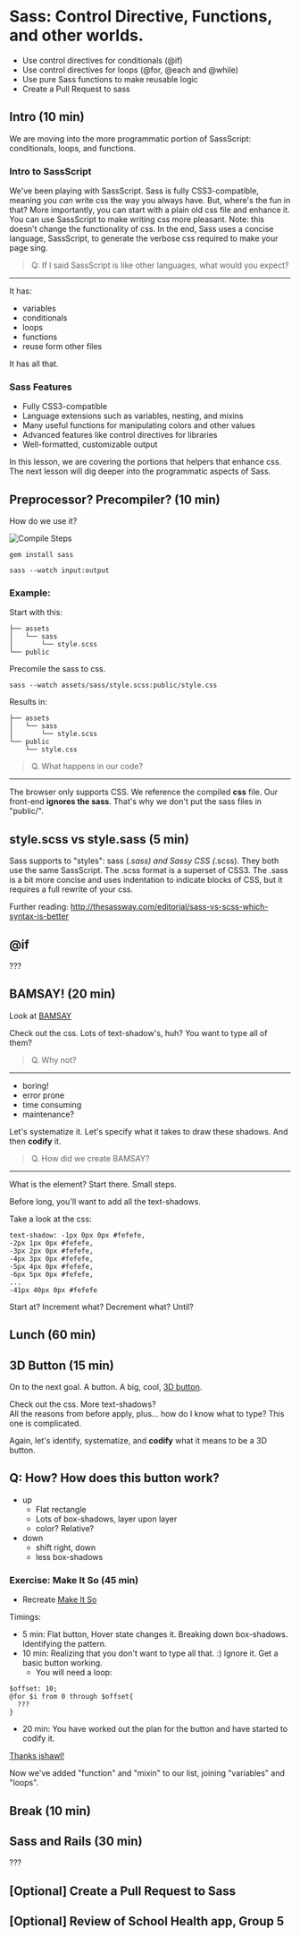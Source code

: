 # Sass: Control Directive, Functions, and other worlds.

- Use control directives for conditionals (@if)
- Use control directives for loops (@for, @each and @while)
- Use pure Sass functions to make reusable logic
- Create a Pull Request to sass

## Intro (10 min)

We are moving into the more programmatic portion of SassScript: conditionals, loops, and functions.

### Intro to SassScript

We've been playing with SassScript.  Sass is fully CSS3-compatible, meaning you *can* write css the way you always have.  But, where's the fun in that? More importantly, you can start with a plain old css file and enhance it.  You can use SassScript to make writing css more pleasant.  Note: this doesn't change the functionality of css.  In the end, Sass uses a concise language, SassScript, to generate the verbose css required to make your page sing.

> Q: If I said SassScript is like other languages, what would you expect?
---

It has:
- variables
- conditionals
- loops
- functions
- reuse form other files

It has all that.


### Sass Features

- Fully CSS3-compatible
- Language extensions such as variables, nesting, and mixins
- Many useful functions for manipulating colors and other values
- Advanced features like control directives for libraries
- Well-formatted, customizable output

In this lesson, we are covering the portions that helpers that enhance css.  The next lesson will dig deeper into the programmatic aspects of Sass.

## Preprocessor? Precompiler? (10 min)

How do we use it?

![Compile Steps](http://i0.wp.com/css-diary.com/wp-content/uploads/2014/07/sass.png?resize=700%2C400)

```
gem install sass
```
```
sass --watch input:output
```

### Example:

Start with this:
```
├── assets
│   └── sass
│       └── style.scss
└── public
```
Precomile the sass to css.
```
sass --watch assets/sass/style.scss:public/style.css
```
Results in:
```
├── assets
│   └── sass
│       └── style.scss
└── public
    └── style.css
```

> Q. What happens in our code?

---

The browser only supports CSS.  We reference the compiled **css** file.  Our front-end **ignores the sass**.  That's why we don't put the sass files in "public/".

## style.scss vs style.sass (5 min)

Sass supports to "styles": sass (*.sass) and Sassy CSS (*.scss).  They both use the same SassScript.  The .scss format is a superset of CSS3.  The .sass is a bit more concise and uses indentation to indicate blocks of CSS, but it requires a full rewrite of your css.

Further reading: http://thesassway.com/editorial/sass-vs-scss-which-syntax-is-better

## @if

???

## BAMSAY! (20 min)

Look at [BAMSAY](http://codepen.io/jshawl/full/cLJal)

Check out the css.  Lots of text-shadow's, huh?  You want to type all of them?

> Q. Why not?

---

- boring!
- error prone
- time consuming
- maintenance?

Let's systematize it.  Let's specify what it takes to draw these shadows.  And then **codify** it.

> Q. How did we create BAMSAY?

---

What is the element?  Start there.
Small steps.

Before long, you'll want to add all the text-shadows.

Take a look at the css:
```
text-shadow: -1px 0px 0px #fefefe,
-2px 1px 0px #fefefe,
-3px 2px 0px #fefefe,
-4px 3px 0px #fefefe,
-5px 4px 0px #fefefe,
-6px 5px 0px #fefefe,
...
-41px 40px 0px #fefefe
```

Start at?
Increment what?
Decrement what?
Until?

## Lunch (60 min)

## 3D Button (15 min)

On to the next goal. A button.  A big, cool, [3D button](http://codepen.io/mattscilipoti/full/RWbPRw
).

Check out the css.  More text-shadows?  
All the reasons from before apply, plus... how do I know what to type?  This one is complicated.

Again, let's identify, systematize, and **codify** what it means to be a 3D button.

Q: How?  How does this button work?
---

- up
  - Flat rectangle
  - Lots of box-shadows, layer upon layer
  - color?  Relative?
- down
  - shift right, down
  - less box-shadows

### Exercise: Make It So (45 min)

- Recreate [Make It So](http://codepen.io/mattscilipoti/full/RWbPRw)

Timings:
- 5 min: Flat button, Hover state changes it.  Breaking down box-shadows. Identifying the pattern.
- 10 min: Realizing that you don't want to type all that. :)  Ignore it.  Get a basic button working.
  - You will need a loop:
```
$offset: 10;
@for $i from 0 through $offset{
  ???
}
```
- 20 min: You have worked out the plan for the button and have started to codify it.

[Thanks jshawl!](https://jesse.sh/makes-3d-buttons-with-sass/)

Now we've added "function" and "mixin" to our list, joining "variables" and "loops".

## Break (10 min)

## Sass and Rails (30 min)

???

## [Optional] Create a Pull Request to Sass
## [Optional] Review of School Health app, Group 5
